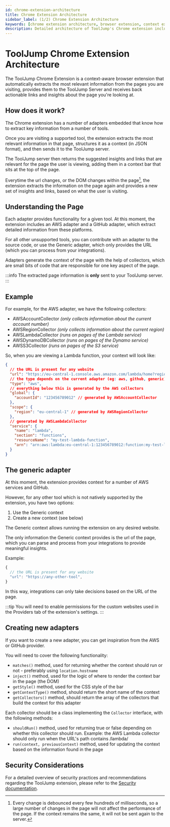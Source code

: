 ```yaml
---
id: chrome-extension-architecture
title: Chrome Extension Architecture
sidebar_label: (1/2) Chrome Extension Architecture
keywords: [chrome extension architecture, browser extension, context extraction, developer tool extension, tooljump extension]
description: Detailed architecture of ToolJump's Chrome extension including context extraction, communication with server, and how it delivers contextual information to developers.
---
```


# ToolJump Chrome Extension Architecture

The ToolJump Chrome Extension is a context-aware browser extension that automatically extracts the most relevant information from the pages you are visiting, provides them to the ToolJump Server and receives back actionable links and insights about the page you're looking at.

## How does it work?

The Chrome extension has a number of adapters embedded that know how to extract key information from a number of tools.

Once you are visiting a supported tool, the extension extracts the most relevant information in that page, structures it as a context (in JSON format), and then sends it to the ToolJump server.

The ToolJump server then returns the suggested insights and links that are relevant for the page the user is viewing, adding them in a context bar that sits at the top of the page.

Everytime the url changes, or the DOM changes within the page[^1], the extension extracts the information on the page again and provides a new set of insights and links, based on what the user is visiting.

## Understanding the Page

Each adapter provides functionality for a given tool. At this moment, the extension includes an AWS adapter and a GitHub adapter, which extract detailed information from these platforms.

For all other unsupported tools, you can contribute with an adapter to the source code, or use the Generic adapter, which only provides the URL (which you can process from your integrations).

Adapters generate the context of the page with the help of collectors, which are small bits of code that are responsible for one key aspect of the page. 

:::info
The extracted page information is **only** sent to your ToolJump server.
:::

## Example 
For example, for the AWS adapter, we have the following collectors:
* AWSAccountCollector *(only collects information about the current account number)*
* AWSRegionCollector *(only collects information about the current region)*
* AWSLambdaCollector *(runs on pages of the Lambda service)*
* AWSDynamoDBCollector *(runs on pages of the Dynamo service)*
* AWSS3Collector *(runs on pages of the S3 service)*

So, when you are viewing a Lambda function, your context will look like:
```json
{
  // the URL is present for any website
  "url": "https://eu-central-1.console.aws.amazon.com/lambda/home?region=eu-central-1#/functions/my-test-lambda-function?tab=code",
  // the type depends on the current adapter (eg: aws, github, generic)
  "type": "aws",
  // everything below this is generated by the AWS collectors
  "global": {
    "accountId": "123456789012" // generated by AWSAccountCollector
  },
  "scope": {
    "region": "eu-central-1" // generated by AWSRegionCollector
  },
  // generated by AWSLambdaCollector
  "service": {
    "name": "lambda",
    "section": "functions",
    "resourceName": "my-test-lambda-function",
    "arn": "arn:aws:lambda:eu-central-1:123456789012:function:my-test-lambda-function"
  }
}
```

## The generic adapter

At this moment, the extension provides context for a number of AWS services and GitHub.

However, for any other tool which is not natively supported by the extension, you have two options:
1. Use the Generic context
1. Create a new context (see below)

The Generic context allows running the extension on any desired website.

The only information the Generic context provides is the url of the page, which you can parse and process from your integrations to provide meaningful insights.

Example:
```javascript
{
  // the URL is present for any website
  "url": "https://any-other-tool",
}
```

In this way, integrations can only take decisions based on the URL of the page.

:::tip
You will need to enable permissions for the custom websites used in the Providers tab of the extension's settings.
:::

## Creating new adapters

If you want to create a new adapter, you can get inspiration from the AWS or GitHub provider.

You will need to cover the following functionality:
* `matches()` method, used for returning whether the context should run or not - preferably using `location.hostname`
* `inject()` method, used for the logic of where to render the context bar in the page (the DOM)
* `getStyle()` method, used for the CSS style of the bar
* `getContextType()` method, should return the short name of the context
* `getCollectors()` method, should return the array of the collectors that build the context for this adapter

Each collector should be a class implementing the `Collector` interface, with the following methods:
* `shouldRun()` method, used for returning true or false depending on whether this collector should run. Example: the AWS Lambda collector should only run when the URL's path contains /lambda/
* `run(context, previousContext)` method, used for updating the context based on the information found in the page

## Security Considerations

For a detailed overview of security practices and recommendations regarding the ToolJump extension, please refer to the [Security documentation](./security).

[^1]: Every change is debounced every few hundreds of milliseconds, so a large number of changes in the page will not affect the performance of the page. If the context remains the same, it will not be sent again to the server.
